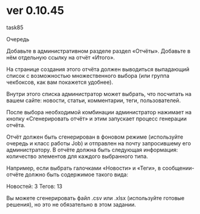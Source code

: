 # ver 0.10.45
task85

Очередь

Добавьте в административном разделе раздел «Отчёты». Добавьте в нём отдельную ссылку на отчёт «Итого».

На странице создания этого отчёта должен выводиться выпадающий список с возможностью множественного выбора (или группа чекбоксов, как вам покажется удобнее).

Внутри этого списка администратор может выбрать, что посчитать на вашем сайте: новости, статьи, комментарии, теги, пользователей.

После выбора необходимой комбинации администратор нажимает на кнопку «Сгенерировать отчёт» и этим запускает процесс генерации отчёта.

Отчёт должен быть сгенерирован в фоновом режиме (используйте очередь и класс работы Job) и отправлен на почту запросившему его администратору. В отчёте должна быть следующая информация: количество элементов для каждого выбранного типа.

Например, если выбрать галочками «Новости» и «Теги», в сообщении-отчёте должно быть содержимое такого вида:

Новостей: 3
Тегов: 13

Вы можете сгенерировать файл .csv или .xlsx (используйте готовые решения), но это не обязательно в этом задании.